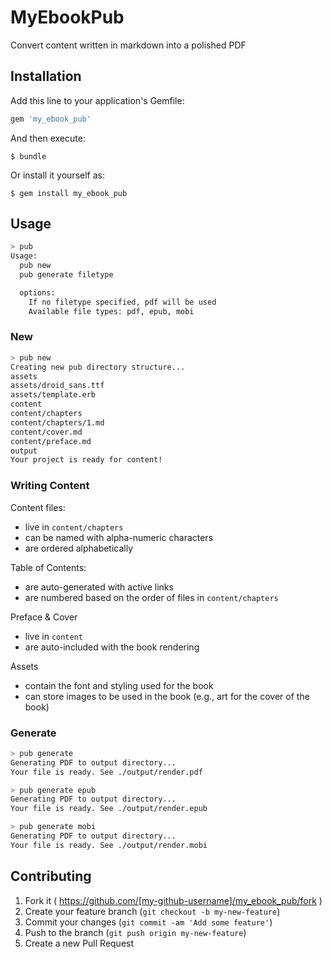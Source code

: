 # MyEbookPub

Convert content written in markdown into a polished PDF

## Installation

Add this line to your application's Gemfile:

```ruby
gem 'my_ebook_pub'
```

And then execute:

    $ bundle

Or install it yourself as:

    $ gem install my_ebook_pub

## Usage

```sh
> pub
Usage:
  pub new
  pub generate filetype

  options:
    If no filetype specified, pdf will be used
    Available file types: pdf, epub, mobi
```

### New

```sh
> pub new
Creating new pub directory structure...
assets
assets/droid_sans.ttf
assets/template.erb
content
content/chapters
content/chapters/1.md
content/cover.md
content/preface.md
output
Your project is ready for content!
```

### Writing Content

Content files:
- live in `content/chapters`
- can be named with alpha-numeric characters
- are ordered alphabetically

Table of Contents:
- are auto-generated with active links
- are numbered based on the order of files in `content/chapters`

Preface & Cover
- live in `content`
- are auto-included with the book rendering

Assets
- contain the font and styling used for the book
- can store images to be used in the book (e.g., art for the cover of the book)

### Generate

```sh
> pub generate
Generating PDF to output directory...
Your file is ready. See ./output/render.pdf

> pub generate epub
Generating PDF to output directory...
Your file is ready. See ./output/render.epub

> pub generate mobi
Generating PDF to output directory...
Your file is ready. See ./output/render.mobi
```

## Contributing

1. Fork it ( https://github.com/[my-github-username]/my_ebook_pub/fork )
2. Create your feature branch (`git checkout -b my-new-feature`)
3. Commit your changes (`git commit -am 'Add some feature'`)
4. Push to the branch (`git push origin my-new-feature`)
5. Create a new Pull Request
